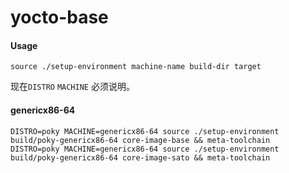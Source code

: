 # yocto-base

#### Usage

```
source ./setup-environment machine-name build-dir target
```

现在`DISTRO` `MACHINE` 必须说明。


#### genericx86-64

```
DISTRO=poky MACHINE=genericx86-64 source ./setup-environment build/poky-genericx86-64 core-image-base && meta-toolchain
DISTRO=poky MACHINE=genericx86-64 source ./setup-environment build/poky-genericx86-64 core-image-sato && meta-toolchain

```


